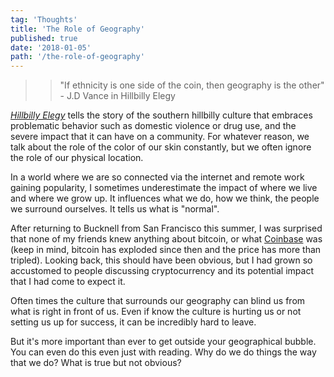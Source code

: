 ```yaml
---
tag: 'Thoughts'
title: 'The Role of Geography'
published: true
date: '2018-01-05'
path: '/the-role-of-geography'
---
```


>> "If ethnicity is one side of the coin, then geography is the other"
>>  \- J.D Vance in Hillbilly Elegy

[*Hillbilly Elegy*](http://a.co/6CmdsMf) tells the story of the southern hillbilly culture that embraces problematic behavior such as domestic violence or drug use, and the severe impact that it can have on a community.  For whatever reason, we talk about the role of the color of our skin constantly, but we often ignore the role of our physical location.

In a world where we are so connected via the internet and remote work gaining popularity, I sometimes underestimate the impact of where we live and where we grow up.  It influences what we do, how we think, the people we surround ourselves. It tells us what is "normal".

After returning to Bucknell from San Francisco this summer, I was surprised that none of my friends knew anything about bitcoin, or what [Coinbase](https://www.coinbase.com/) was (keep in mind, bitcoin has exploded since then and the price has more than tripled).  Looking back, this should have been obvious, but I had grown so accustomed to people discussing cryptocurrency and its potential impact that I had come to expect it.

Often times the culture that surrounds our geography can blind us from what is right in front of us. Even if know the culture is hurting us or not setting us up for success, it can be incredibly hard to leave.

But it's more important than ever to get outside your geographical bubble.  You can even do this even just with reading.  Why do we do things the way that we do?  What is true but not obvious?

